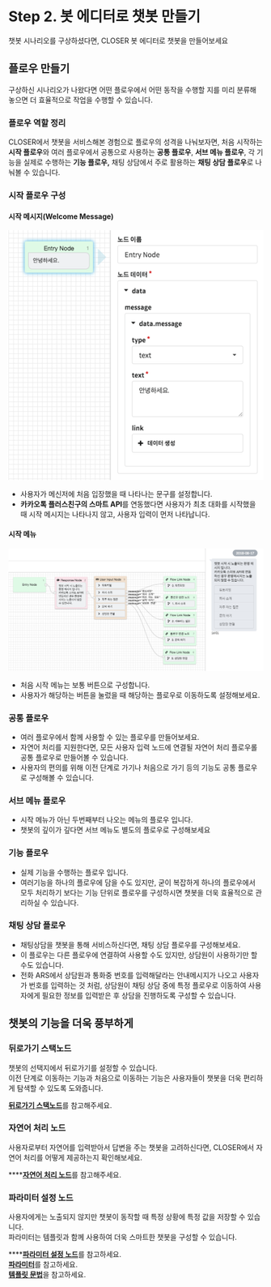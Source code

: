 # Step 2. 봇 에디터로 챗봇 만들기

챗봇 시나리오를 구상하셨다면, CLOSER 봇 에디터로 챗봇을 만들어보세요

## 플로우 만들기

구상하신 시나리오가 나왔다면 어떤 플로우에서 어떤 동작을 수행할 지를 미리 분류해 놓으면 더 효율적으로 작업을 수행할 수 있습니다.

### 플로우 역할 정리

CLOSER에서 챗봇을 서비스해본 경험으로 플로우의 성격을 나눠보자면, 처음 시작하는 **시작 플로우**와 여러 플로우에서 공통으로 사용하는 **공통 플로우**, **서브 메뉴 플로우**, 각 기능을 실제로 수행하는 **기능 플로우,** 채팅 상담에서 주로 활용하는 **채팅 상담 플로우**로 나눠볼 수 있습니다.

### 시작 플로우 구성

#### 시작 메시지\(Welcome Message\)

![](../../.gitbook/assets/guide_%20%2817%29.png)

* 사용자가 메신저에 처음 입장했을 때 나타나는 문구를 설정합니다.
* **카카오톡 플러스친구의 스마트 API**를 연동했다면 사용자가 최초 대화를 시작했을 때 시작 메시지는 나타나지 않고, 사용자 입력이 먼저 나타납니다.

#### 시작 메뉴

![](../../.gitbook/assets/guide_%20%285%29.png)

* 처음 시작 메뉴는 보통 버튼으로 구성합니다.
* 사용자가 해당하는 버튼을 눌렀을 때 해당하는 플로우로 이동하도록 설정해보세요.

### 공통 플로우

* 여러 플로우에서 함께 사용할 수 있는 플로우를 만들어보세요.
* 자연어 처리를 지원한다면, 모든 사용자 입력 노드에 연결될 자연어 처리 플로우롤 공통 플로우로 만들어볼 수 있습니다.
* 사용자의 편의를 위해 이전 단계로 가기나 처음으로 가기 등의 기능도 공통 플로우로 구성해볼 수 있습니다.

### 서브 메뉴 플로우

* 시작 메뉴가 아닌 두번째부터 나오는 메뉴의 플로우 입니다.
* 챗봇의 깊이가 깊다면 서브 메뉴도 별도의 플로우로 구성해보세요

### 기능 플로우

* 실제 기능을 수행하는 플로우 입니다.
* 여러기능을 하나의 플로우에 담을 수도 있지만, 굳이 복잡하게 하나의 플로우에서 모두 처리하기 보다는 기능 단위로 플로우를 구성하시면 챗봇을 더욱 효율적으로 관리하실 수 있습니다.

### 채팅 상담 플로우

*  채팅상담을 챗봇을 통해 서비스하신다면, 채팅 상담 플로우를 구성해보세요.
* 이 플로우는 다른 플로우에 연결하여 사용할 수도 있지만, 상담원이 사용하기만 할 수도 있습니다.
* 전화 ARS에서 상담원과 통화중 번호를 입력해달라는 안내메시지가 나오고 사용자가 번호를 입력하는 것 처럼, 상담원이 채팅 상담 중에 특정 플로우로 이동하여 사용자에게 필요한 정보를 입력받은 후 상담을 진행하도록 구성할 수 있습니다.

## 챗봇의 기능을 더욱 풍부하게

### 뒤로가기 스택노드

챗봇의 선택지에서 뒤로가기를 설정할 수 있습니다.  
이전 단계로 이동하는 기능과 처음으로 이동하는 기능은 사용자들이 챗봇을 더욱 편리하게 탐색할 수 있도록 도와줍니다.

[**뒤로가기 스택노드**](../../builder/c790-c720-b86d-ac8c-bd07-c124-acc4-d558-ae3028-flow-editor/b178-b4dc.md#undefined-8)를 참고해주세요.

### 자연어 처리 노드

사용자로부터 자연어를 입력받아서 답변을 주는 챗봇을 고려하신다면, CLOSER에서 자연어 처리를 어떻게 제공하는지 확인해보세요.

\*\*\*\*[**자연어 처리 노드**](../../builder/c790-c720-b86d-ac8c-bd07-c124-acc4-d558-ae3028-flow-editor/b178-b4dc.md#undefined-7)를 참고해주세요.

### 파라미터 설정 노드

사용자에게는 노출되지 않지만 챗봇이 동작할 때 특정 상황에 특정 값을 저장할 수 있습니다.  
파라미터는 템플릿과 함께 사용하여 더욱 스마트한 챗봇을 구성할 수 있습니다.

\*\*\*\*[**파라미터 설정 노드**](../../builder/c790-c720-b86d-ac8c-bd07-c124-acc4-d558-ae3028-flow-editor/b178-b4dc.md#undefined-4)를 참고하세요.  
[**파라미터**](../../builder/c790-c720-b86d-ac8c-bd07-c124-acc4-d558-ae3028-flow-editor/d30c-b77c-bbf8-d13028-parameter.md)를 참고하세요.  
[**템플릿 문법**](../../builder/c790-c720-b86d-ac8c-bd07-c124-acc4-d558-ae3028-flow-editor/d15c-d50c-b9bf-bb38-bc95-template-syntax.md)을 참고하세요.

